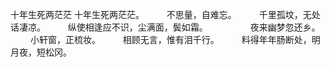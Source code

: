 十年生死两茫茫
         十年生死两茫茫。 　　     不思量，自难忘。 　　     千里孤坟，无处话凄凉。 　　     纵使相逢应不识，尘满面，鬓如霜。 　　 　　     夜来幽梦忽还乡。 　　     小轩窗，正梳妆。 　　     相顾无言，惟有泪千行。 　　     料得年年肠断处，明月夜，短松冈。
